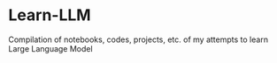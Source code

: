# Learn-LLM
Compilation of notebooks, codes, projects, etc. of my attempts to learn Large Language Model
